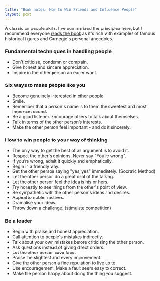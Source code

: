 ```yaml
---
title: "Book notes: How to Win Friends and Influence People"
layout: post
---
```


A classic on people skills. I've summarised the principles here, but I
recommend everyone [reads the book](https://amzn.to/2Jle0oc) as it's rich with
examples of famous historical figures and Carnegie's personal anecdotes.

### Fundamental techniques in handling people
- Don’t criticise, condemn or complain.
- Give honest and sincere appreciation.
- Inspire in the other person an eager want.

### Six ways to make people like you
- Become genuinely interested in other people.
- Smile.
- Remember that a person's name is to them the sweetest and most important sound.
- Be a good listener. Encourage others to talk about themselves.
- Talk in terms of the other person's interests.
- Make the other person feel important - and do it sincerely.

### How to win people to your way of thinking
- The only way to get the best of an argument is to avoid it.
- Respect the other's opinions. Never say "You’re wrong".
- If you’re wrong, admit it quickly and emphatically.
- Begin in a friendly way.
- Get the other person saying "yes, yes" immediately. (Socratic Method)
- Let the other person do a great deal of the talking.
- Let the other person feel the idea is his or hers.
- Try honestly to see things from the other's point of view.
- Be sympathetic with the other person's ideas and desires.
- Appeal to nobler motives.
- Dramatise your ideas.
- Throw down a challenge. (stimulate competition)

### Be a leader
- Begin with praise and honest appreciation.
- Call attention to people's mistakes indirectly.
- Talk about your own mistakes before criticising the other person.
- Ask questions instead of giving direct orders.
- Let the other person save face.
- Praise the slightest and every improvement.
- Give the other person a fine reputation to live up to.
- Use encouragement. Make a fault seem easy to correct.
- Make the person happy about doing the thing you suggest.
